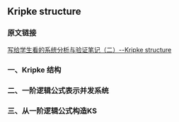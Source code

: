 ## Kripke structure

### 原文链接

[写给学生看的系统分析与验证笔记（二）--Kripke structure](https://blog.csdn.net/Campsisgrandiflora/article/details/109444721)



### 一、Kripke 结构

### 二、一阶逻辑公式表示并发系统

### 三、从一阶逻辑公式构造KS

